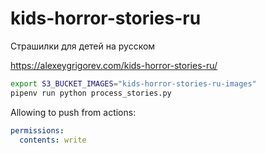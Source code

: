 # kids-horror-stories-ru

Страшилки для детей на русском

https://alexeygrigorev.com/kids-horror-stories-ru/


```bash
export S3_BUCKET_IMAGES="kids-horror-stories-ru-images"
pipenv run python process_stories.py
```

Allowing to push from actions:


```yaml
permissions:
  contents: write
```
